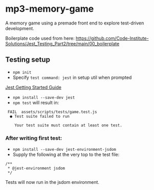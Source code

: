 # mp3-memory-game

A memory game using a premade front end to explore test-driven development.

Boilerplate code used from here: https://github.com/Code-Institute-Solutions/Jest_Testing_Part2/tree/main/00_boilerplate

## Testing setup

- `npm init`
- Specify `test command: jest` in setup util when prompted

[Jest Getting Started Guide](https://jestjs.io/docs/getting-started)

- `npm install --save-dev jest`
- `npm test` will result in:

```
 FAIL  assets/scripts/tests/game.test.js
  ● Test suite failed to run

    Your test suite must contain at least one test.
```

### After writing first test:

- `npm install --save-dev jest-environment-jsdom`
- Supply the following at the very top to the test file:

```
/**
 * @jest-environment jsdom
 */
```

Tests will now run in the jsdom environment.
